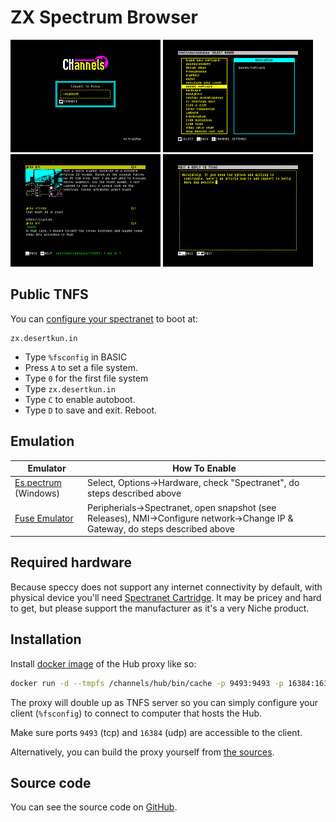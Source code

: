 # ZX Spectrum Browser

<img src="./assets/screen-1.png" width="240"/>
<img src="./assets/screen-2.png" width="240"/>
<img src="./assets/screen-3.png" width="240"/>
<img src="./assets/screen-4.png" width="240"/>

## Public TNFS

You can [configure your spectranet](http://photo.alioth.net/spectranet-getting-started.pdf) to boot at:
```
zx.desertkun.in
```

* Type `%fsconfig` in BASIC
* Press `A` to set a file system.
* Type `0` for the first file system
* Type `zx.desertkun.in`
* Type `C` to enable autoboot.
* Type `D` to save and exit. Reboot.

## Emulation

| Emulator | How To Enable           |
|------------|-------------------------|
| [Es.pectrum](https://www.habisoft.com/espectrum/EN.htm#Descargas) (Windows)  | Select, Options->Hardware, check "Spectranet", do steps described above |
| [Fuse Emulator](http://fuse-emulator.sourceforge.net/)   | Peripherials->Spectranet, open snapshot (see Releases), NMI->Configure network->Change IP & Gateway, do steps described above |

## Required hardware
Because speccy does not support any internet connectivity by default, with physical device 
you'll need [Spectranet Cartridge](https://www.bytedelight.com/?page_id=3515). 
It may be pricey and hard to get, but please support the manufacturer as it's a very Niche product.

## Installation
Install [docker image](https://hub.docker.com/r/desertkun/channels-hub) of the Hub proxy like so:
```bash
docker run -d --tmpfs /channels/hub/bin/cache -p 9493:9493 -p 16384:16384/udp -it desertkun/channels-hub:latest
```
The proxy will double up as TNFS server so you can simply 
configure your client (`%fsconfig`) to connect to computer that hosts the Hub.

Make sure ports `9493` (tcp) and `16384` (udp) are accessible to the client.

Alternatively, you can build the proxy yourself from [the sources](https://github.com/the-channels/channels/tree/master/hub).

## Source code

You can see the source code on [GitHub](https://github.com/the-channels/channels).
